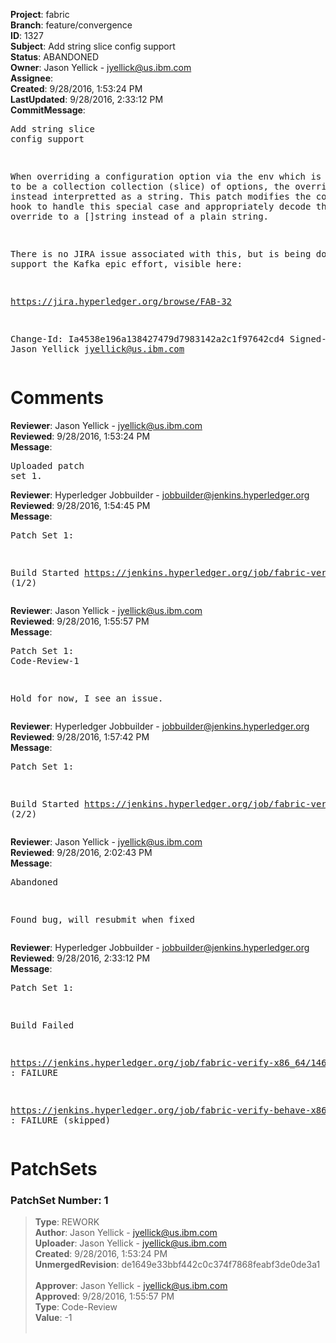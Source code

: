 <strong>Project</strong>: fabric<br><strong>Branch</strong>: feature/convergence<br><strong>ID</strong>: 1327<br><strong>Subject</strong>: Add string slice config support<br><strong>Status</strong>: ABANDONED<br><strong>Owner</strong>: Jason Yellick - jyellick@us.ibm.com<br><strong>Assignee</strong>:<br><strong>Created</strong>: 9/28/2016, 1:53:24 PM<br><strong>LastUpdated</strong>: 9/28/2016, 2:33:12 PM<br><strong>CommitMessage</strong>:<br><pre>Add string slice config support

When overriding a configuration option via the env which is supposed
to be a collection collection (slice) of options, the override is
instead interpretted as a string.  This patch modifies the config
decode hook to handle this special case and appropriately decode the env
override to a []string instead of a plain string.

There is no JIRA issue associated with this, but is being done to
support the Kafka epic effort, visible here:

https://jira.hyperledger.org/browse/FAB-32

Change-Id: Ia4538e196a138427479d7983142a2c1f97642cd4
Signed-off-by: Jason Yellick <jyellick@us.ibm.com>
</pre><h1>Comments</h1><strong>Reviewer</strong>: Jason Yellick - jyellick@us.ibm.com<br><strong>Reviewed</strong>: 9/28/2016, 1:53:24 PM<br><strong>Message</strong>: <pre>Uploaded patch set 1.</pre><strong>Reviewer</strong>: Hyperledger Jobbuilder - jobbuilder@jenkins.hyperledger.org<br><strong>Reviewed</strong>: 9/28/2016, 1:54:45 PM<br><strong>Message</strong>: <pre>Patch Set 1:

Build Started https://jenkins.hyperledger.org/job/fabric-verify-x86_64/1464/ (1/2)</pre><strong>Reviewer</strong>: Jason Yellick - jyellick@us.ibm.com<br><strong>Reviewed</strong>: 9/28/2016, 1:55:57 PM<br><strong>Message</strong>: <pre>Patch Set 1: Code-Review-1

Hold for now, I see an issue.</pre><strong>Reviewer</strong>: Hyperledger Jobbuilder - jobbuilder@jenkins.hyperledger.org<br><strong>Reviewed</strong>: 9/28/2016, 1:57:42 PM<br><strong>Message</strong>: <pre>Patch Set 1:

Build Started https://jenkins.hyperledger.org/job/fabric-verify-behave-x86_64/383/ (2/2)</pre><strong>Reviewer</strong>: Jason Yellick - jyellick@us.ibm.com<br><strong>Reviewed</strong>: 9/28/2016, 2:02:43 PM<br><strong>Message</strong>: <pre>Abandoned

Found bug, will resubmit when fixed</pre><strong>Reviewer</strong>: Hyperledger Jobbuilder - jobbuilder@jenkins.hyperledger.org<br><strong>Reviewed</strong>: 9/28/2016, 2:33:12 PM<br><strong>Message</strong>: <pre>Patch Set 1:

Build Failed 

https://jenkins.hyperledger.org/job/fabric-verify-x86_64/1464/ : FAILURE

https://jenkins.hyperledger.org/job/fabric-verify-behave-x86_64/383/ : FAILURE (skipped)</pre><h1>PatchSets</h1><h3>PatchSet Number: 1</h3><blockquote><strong>Type</strong>: REWORK<br><strong>Author</strong>: Jason Yellick - jyellick@us.ibm.com<br><strong>Uploader</strong>: Jason Yellick - jyellick@us.ibm.com<br><strong>Created</strong>: 9/28/2016, 1:53:24 PM<br><strong>UnmergedRevision</strong>: de1649e33bbf442c0c374f7868feabf3de0de3a1<br><br><strong>Approver</strong>: Jason Yellick - jyellick@us.ibm.com<br><strong>Approved</strong>: 9/28/2016, 1:55:57 PM<br><strong>Type</strong>: Code-Review<br><strong>Value</strong>: -1<br><br></blockquote>